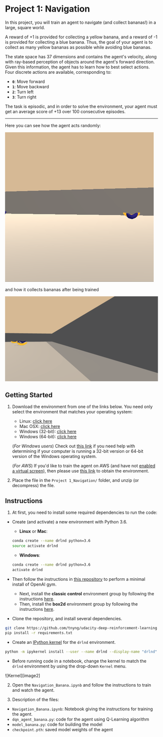 # Project 1: Navigation

In this project,  you will train an agent to navigate (and collect bananas!) in a large, square world.  

A reward of +1 is provided for collecting a yellow banana, and a reward of -1 is provided for collecting a blue banana. Thus, the goal of your agent is to collect as many yellow bananas as possible while avoiding blue bananas.

The state space has 37 dimensions and contains the agent's velocity, along with ray-based perception of objects around the agent's forward direction. Given this information, the agent has to learn how to best select actions. Four discrete actions are available, corresponding to:

- **`0`**: Move forward
- **`1`**: Move backward
- **`2`**: Turn left
- **`3`**: Turn right

The task is episodic, and in order to solve the environment, your agent must get an average score of +13 over 100 consecutive episodes.

--------
Here you can see how the agent acts randomly:

![Random](https://github.com/tnyng/udacity-deep-reinforcement-learning/blob/master/Project%201:%20Navigation/random.gif)

 and how it collects bananas after being trained
 
![Trained](https://github.com/tnyng/udacity-deep-reinforcement-learning/blob/master/Project%201:%20Navigation/trained.gif)

## Getting Started

1. Download the environment from one of the links below.  You need only select the environment that matches your operating system:
    - Linux: [click here](https://s3-us-west-1.amazonaws.com/udacity-drlnd/P1/Banana/Banana_Linux.zip)
    - Mac OSX: [click here](https://s3-us-west-1.amazonaws.com/udacity-drlnd/P1/Banana/Banana.app.zip)
    - Windows (32-bit): [click here](https://s3-us-west-1.amazonaws.com/udacity-drlnd/P1/Banana/Banana_Windows_x86.zip)
    - Windows (64-bit): [click here](https://s3-us-west-1.amazonaws.com/udacity-drlnd/P1/Banana/Banana_Windows_x86_64.zip)
    
    (_For Windows users_) Check out [this link](https://support.microsoft.com/en-us/help/827218/how-to-determine-whether-a-computer-is-running-a-32-bit-version-or-64) if you need help with determining if your computer is running a 32-bit version or 64-bit version of the Windows operating system.

    (_For AWS_) If you'd like to train the agent on AWS (and have not [enabled a virtual screen](https://github.com/Unity-Technologies/ml-agents/blob/master/docs/Training-on-Amazon-Web-Service.md)), then please use [this link](https://s3-us-west-1.amazonaws.com/udacity-drlnd/P1/Banana/Banana_Linux_NoVis.zip) to obtain the environment.

2. Place the file in the `Project 1_Navigation/` folder, and unzip (or decompress) the file. 

## Instructions

1. At first, you need to install some required dependencies to run the code: 
- Create (and activate) a new environment with Python 3.6.

	- __Linux__ or __Mac__: 
	```bash
	conda create --name drlnd python=3.6
	source activate drlnd
	```
	- __Windows__: 
	```bash
	conda create --name drlnd python=3.6 
	activate drlnd
	```
	
- Then follow the instructions in [this repository](https://github.com/openai/gym) to perform a minimal install of OpenAI gym.  
	- Next, install the **classic control** environment group by following the instructions [here](https://github.com/openai/gym#classic-control).
	- Then, install the **box2d** environment group by following the instructions [here](https://github.com/openai/gym#box2d).
	
- Clone the repository, and install several dependencies.
```bash
git clone https://github.com/tnyng/udacity-deep-reinforcement-learning.git
pip install -r requirements.txt
```

- Create an [IPython kernel](http://ipython.readthedocs.io/en/stable/install/kernel_install.html) for the `drlnd` environment.  
```bash
python -m ipykernel install --user --name drlnd --display-name "drlnd"
```

- Before running code in a notebook, change the kernel to match the `drlnd` environment by using the drop-down `Kernel` menu. 

![Kernel][image2]

2. Open the `Navigation_Banana.ipynb` and follow the instructions to train and watch the agent.

3. Description of the files:
- `Navigation_Banana.ipynb`: Notebook giving the instructions for training the agent.
- `dqn_agent_banana.py`: code for the agent using Q-Learning algorithm
- `model_banana.py`: code for building the model 
- `checkpoint.pth`: saved model weights of the agent
